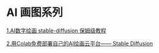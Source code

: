 # AI 画图系列

[1.AI数字绘画 stable-diffusion 保姆级教程](./ai-stable-diffusion-1.md)

[2.用Colab免费部署自己的AI绘画云平台—— Stable Diffusion](./ai-stable-diffusion-2.md)